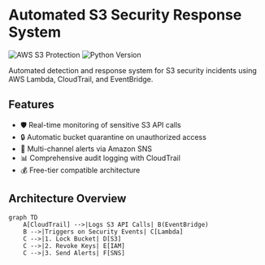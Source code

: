 # Automated S3 Security Response System

![AWS S3 Protection](https://img.shields.io/badge/AWS-S3_Protection-orange)
![Python Version](https://img.shields.io/badge/Python-3.9+-blue)

Automated detection and response system for S3 security incidents using AWS Lambda, CloudTrail, and EventBridge.

## Features

- 🛡️ Real-time monitoring of sensitive S3 API calls
- 🔒 Automatic bucket quarantine on unauthorized access
- 📨 Multi-channel alerts via Amazon SNS
- 📊 Comprehensive audit logging with CloudTrail
- 💰 Free-tier compatible architecture

## Architecture Overview

```mermaid
graph TD
    A[CloudTrail] -->|Logs S3 API Calls| B(EventBridge)
    B -->|Triggers on Security Events| C[Lambda]
    C -->|1. Lock Bucket| D[S3]
    C -->|2. Revoke Keys| E[IAM]
    C -->|3. Send Alerts| F[SNS]
